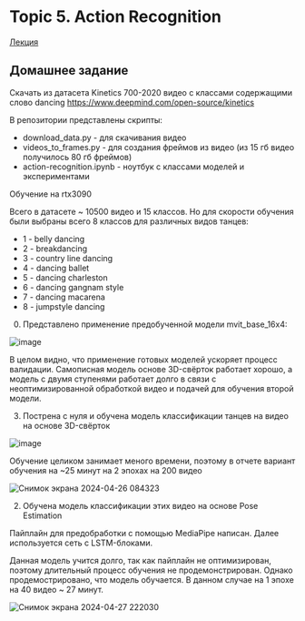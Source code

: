 # Topic 5. Action Recognition
[Лекция](https://disk.yandex.ru/d/JHwZXroTqgW-HA/%D0%A2%D0%B5%D1%85%D0%BD%D0%BE%D0%BB%D0%BE%D0%B3%D0%B8%D0%B8%20CV/2023_05_24_17_14_%D0%A2%D0%B5%D1%85%D0%BD%D0%BE%D0%BB%D0%BE%D0%B3%D0%B8%D0%B8_CV%2C_%D0%98%D0%9C%D0%9E%2C_%D0%B2%D0%B5%D1%81%D0%BD%D0%B0_2023.mp4)

## Домашнее задание
Скачать из датасета Kinetics 700-2020 видео с классами содержащими слово dancing
https://www.deepmind.com/open-source/kinetics

В репозитории представлены скрипты: 
 - download_data.py - для скачивания видео
 - videos_to_frames.py - для создания фреймов из видео (из 15 гб видео получилось 80 гб фреймов)
 - action-recognition.ipynb - ноутбук с классами моделей и экспериментами
 
Обучение на rtx3090

Всего в датасете ~ 10500 видео и 15 классов. Но для скорости обучения были выбраны всего 8 классов для различных видов танцев:

  - 1 - belly dancing
  - 2 - breakdancing
  - 3 - country line dancing
  - 4 - dancing ballet
  - 5 - dancing charleston
  - 6 - dancing gangnam style
  - 7 - dancing macarena
  - 8 - jumpstyle dancing


 0. Представлено применение предобученной модели mvit_base_16x4:

![image](https://github.com/Sergey-Kit/computer-vision-technology/assets/82327055/ee434960-e2a9-43d5-abb1-26cc7a815375)

В целом видно, что применение готовых моделей ускоряет процесс валидации. Самописная модель основе 3D-свёрток работает хорошо, а модель с двумя ступенями работает долго в связи с неоптимизированной обработкой видео и подачей для обучения второй модели. 

 3. Пострена с нуля и обучена модель классификации танцев на видео на основе 3D-свёрток

 ![image](https://github.com/Sergey-Kit/computer-vision-technology/assets/82327055/633c405d-5c5e-4886-a8db-b2b5043ff798)

Обучение целиком занимает меного времени, поэтому в отчете вариант обучения на ~25 минут на 2 эпохах на 200 видео

![Снимок экрана 2024-04-26 084323](https://github.com/Sergey-Kit/computer-vision-technology/assets/82327055/818e0e00-6a53-4eaa-b656-db33aaed24ec)
 
 2. Обучена модель классификации этих видео на основе Pose Estimation

Пайплайн для предобработки с помощью MediaPipe написан. Далее используется сеть с LSTM-блоками.

Данная модель учится долго, так как пайплайн не оптимизирован, поэтому длительный процесс обучения не продемонстрирован. Однако продемострировано, что модель обучается. В данном случае на 1 эпохе на 40 видео ~ 27 минут.

![Снимок экрана 2024-04-27 222030](https://github.com/Sergey-Kit/computer-vision-technology/assets/82327055/34110dc2-5c0a-4e39-b9bb-e65d3c2b6e04)


